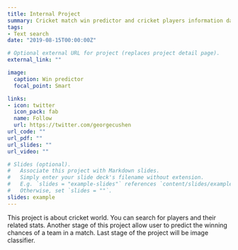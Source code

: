 ```yaml
---
title: Internal Project
summary: Cricket match win predictor and cricket players information database.
tags:
- Text search
date: "2019-08-15T00:00:00Z"

# Optional external URL for project (replaces project detail page).
external_link: ""

image:
  caption: Win predictor
  focal_point: Smart

links:
- icon: twitter
  icon_pack: fab
  name: Follow
  url: https://twitter.com/georgecushen
url_code: ""
url_pdf: ""
url_slides: ""
url_video: ""

# Slides (optional).
#   Associate this project with Markdown slides.
#   Simply enter your slide deck's filename without extension.
#   E.g. `slides = "example-slides"` references `content/slides/example-slides.md`.
#   Otherwise, set `slides = ""`.
slides: example
---
```


This project is about cricket world. You can search for players and their related stats. Another stage of this project allow user to predict the winning chances of a team in a match.
Last stage of the project will be image classifier.